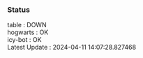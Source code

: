 ### Status


table : DOWN  
hogwarts : OK  
icy-bot : OK  
Latest Update : 2024-04-11 14:07:28.827468
